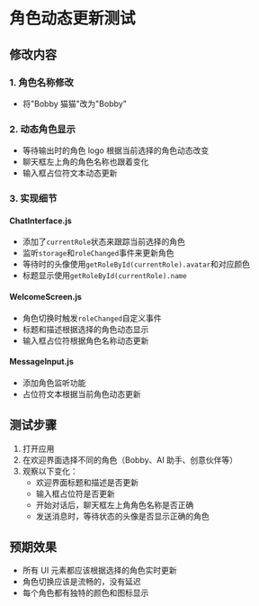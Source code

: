 # 角色动态更新测试

## 修改内容

### 1. 角色名称修改

- 将"Bobby 猫猫"改为"Bobby"

### 2. 动态角色显示

- 等待输出时的角色 logo 根据当前选择的角色动态改变
- 聊天框左上角的角色名称也跟着变化
- 输入框占位符文本动态更新

### 3. 实现细节

#### ChatInterface.js

- 添加了`currentRole`状态来跟踪当前选择的角色
- 监听`storage`和`roleChanged`事件来更新角色
- 等待时的头像使用`getRoleById(currentRole).avatar`和对应颜色
- 标题显示使用`getRoleById(currentRole).name`

#### WelcomeScreen.js

- 角色切换时触发`roleChanged`自定义事件
- 标题和描述根据选择的角色动态显示
- 输入框占位符根据角色名称动态更新

#### MessageInput.js

- 添加角色监听功能
- 占位符文本根据当前角色动态更新

## 测试步骤

1. 打开应用
2. 在欢迎界面选择不同的角色（Bobby、AI 助手、创意伙伴等）
3. 观察以下变化：
   - 欢迎界面标题和描述是否更新
   - 输入框占位符是否更新
   - 开始对话后，聊天框左上角角色名称是否正确
   - 发送消息时，等待状态的头像是否显示正确的角色

## 预期效果

- 所有 UI 元素都应该根据选择的角色实时更新
- 角色切换应该是流畅的，没有延迟
- 每个角色都有独特的颜色和图标显示
